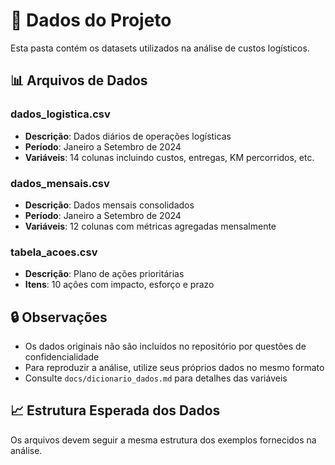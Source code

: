 # 📁 Dados do Projeto

Esta pasta contém os datasets utilizados na análise de custos logísticos.

## 📊 Arquivos de Dados

### dados_logistica.csv
- **Descrição**: Dados diários de operações logísticas
- **Período**: Janeiro a Setembro de 2024
- **Variáveis**: 14 colunas incluindo custos, entregas, KM percorridos, etc.

### dados_mensais.csv  
- **Descrição**: Dados mensais consolidados
- **Período**: Janeiro a Setembro de 2024
- **Variáveis**: 12 colunas com métricas agregadas mensalmente

### tabela_acoes.csv
- **Descrição**: Plano de ações prioritárias
- **Itens**: 10 ações com impacto, esforço e prazo

## 🔒 Observações

- Os dados originais não são incluídos no repositório por questões de confidencialidade
- Para reproduzir a análise, utilize seus próprios dados no mesmo formato
- Consulte `docs/dicionario_dados.md` para detalhes das variáveis

## 📈 Estrutura Esperada dos Dados

Os arquivos devem seguir a mesma estrutura dos exemplos fornecidos na análise.
